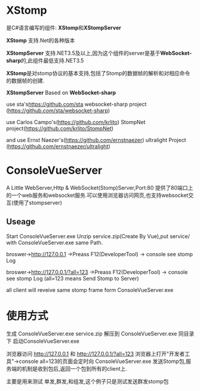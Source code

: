 # XStomp

是C#语言编写的组件:
**XStomp**和**XStompServer**


**XStomp** 支持.Net的各种版本


**XStompServer** 支持.NET3.5及以上,因为这个组件的server是基于**WebSocket-sharp**的,此组件最低支持.NET3.5


**XStomp**是对stomp协议的基本支持,包括了Stomp的数据帧的解析和对相应命令的数据帧的创建.


**XStompServer** Based on **WebSocket-sharp**


use sta's<https://github.com/sta> websocket-sharp project (https://github.com/sta/websocket-sharp)


use Carlos Campo's(https://github.com/krlito) StompNet project(https://github.com/krlito/StompNet) 


and use Ernst Naezer's(https://github.com/ernstnaezer) ultralight Project (https://github.com/ernstnaezer/ultralight)

# ConsoleVueServer
A Little WebServer,Http & WebSocket(Stomp)Server,Port:80
提供了80端口上的一个web服务和websocket服务.可以使用浏览器访问网页,也支持websocket交互(使用了stompserver)



## Useage

Start ConsoleVueServer.exe
Unzip service.zip(Create By Vue),put service/ with ConsoleVueServer.exe same Path.

broswer->http://127.0.0.1 ->Preass F12(DeveloperTool) -> console see stomp Log

broswer->http://127.0.0.1/?all=123 ->Preass F12(DeveloperTool) -> console see stomp Log
(all=123 means Send Stomp to Server)


all client will reveive same stomp frame form ConsoleVueServer.exe

# 使用方式
生成 ConsoleVueServer.exe
service.zip 解压到 ConsoleVueServer.exe 同目录下
启动ConsoleVueServer.exe

浏览器访问 http://127.0.0.1 和 http://127.0.0.1/?all=123
浏览器上打开"开发者工具"->console
all=123的页面会定时向 ConsoleVueServer.exe 发送Stomp包,服务端的机制是收到包后,返回一个包到所有的client上.

主要是用来测试 单发,群发,和组发,这个例子只是测试发送群发stomp包

